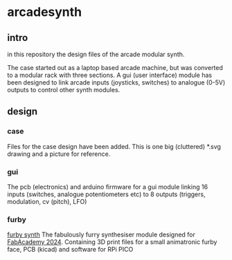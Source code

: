 # arcadesynth
## intro
in this repository the design files of the arcade modular synth. 

The case started out as a laptop based arcade machine, but was converted to a modular rack with three sections. A gui (user interface) module has been designed to link arcade inputs (joysticks, switches) to analogue (0-5V) outputs to control other synth modules.

## design
### case
Files for the case design have been added. This is one big (cluttered) *.svg drawing and a picture for reference.
### gui
The pcb (electronics) and arduino firmware for a gui module linking 16 inputs (switches, analogue potentiometers etc) to 8 outputs (triggers, modulation, cv (pitch), LFO)
### furby
[furby synth]("../furby/presentation.png")
The fabulously furry synthesiser module designed for [FabAcademy 2024](https://fabacademy.org/2024/labs/waag/students/edwin-dertien/project/). Containing 3D print files for a small animatronic furby face, PCB (kicad) and software for RPi PICO

